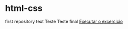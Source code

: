 # html-css
first repository text
Teste
Teste final
<a href="https://carlosna7.github.io/html-css/Exercicios/ex001/index.html"> Executar o excercicio </a>